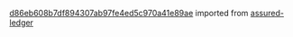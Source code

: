[d86eb608b7df894307ab97fe4ed5c970a41e89ae](https://github.com/insolar/assured-ledger/commit/d86eb608b7df894307ab97fe4ed5c970a41e89ae) imported from [assured-ledger](https://github.com/insolar/assured-ledger)
